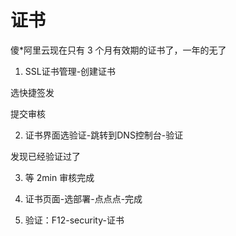# 证书

傻*阿里云现在只有 3 个月有效期的证书了，一年的无了

1. SSL证书管理-创建证书

选快捷签发

提交审核

2. 证书界面选验证-跳转到DNS控制台-验证

发现已经验证过了&nbsp;

3. 等 2min 审核完成

4. 证书页面-选部署-点点点-完成

5. 验证：F12-security-证书
